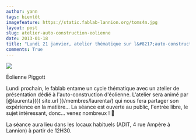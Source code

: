 ```yaml
---
author: yann
tags: bientôt
imagefeature: https://static.fablab-lannion.org/toms4m.jpg
layout: post
slug: atelier-auto-construction-eolienne
date: 2013-01-18
title: "Lundi 21 janvier, atelier thématique sur l&#8217;auto-construction d&#8217;éolienne"
comments: True
---
```

![](https://static.fablab-lannion.org/toms4m-150x150.jpg)

Éolienne Piggott

Lundi prochain, le fablab entame un cycle thématique avec un atelier de
présentation dédié à l'auto-construction d'éolienne. L'atelier sera animé par
[@laurenta]({{ site.url }}/membres/laurenta/) qui nous fera
partager son expérience en la matière… La séance est ouverte au public,
l'entrée libre, le sujet intéressant, donc… venez nombreux ! 🙂  
  
La séance aura lieu dans les locaux habituels (ADIT, 4 rue Ampère à Lannion) à
partir de 12H30.


